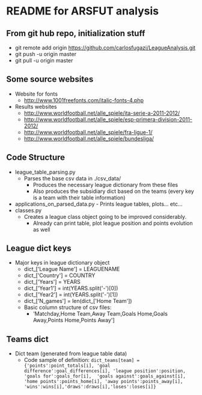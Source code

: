 # README for ARSFUT analysis

## From git hub repo, initialization stuff

+ git remote add origin https://github.com/carlosfugazi/LeagueAnalysis.git
+ git push -u origin master
+ git pull -u origin master

## Some source websites

+ Website for fonts 
	+ http://www.1001freefonts.com/italic-fonts-4.php
+ Results websites
	+ http://www.worldfootball.net/alle_spiele/ita-serie-a-2011-2012/
	+ http://www.worldfootball.net/alle_spiele/esp-primera-division-2011-2012/
	+ http://www.worldfootball.net/alle_spiele/fra-ligue-1/
	+ http://www.worldfootball.net/alle_spiele/bundesliga/

## Code Structure

+ league_table_parsing.py
	- Parses the base csv data in ./csv_data/
		+ Produces the necessary league dictionary from these files
		+ Also produces the subsidiary dict based on the teams (every key is a team with their table information)
+ applications_on_parsed_data.py
		- Prints league tables, plots... etc...
+ classes.py
	- Creates a league class object going to be improved considerably.
		+ Already can print table, plot league position and points evolution as well

## League dict keys
 
+ Major keys in league dictionary object
	- dict_['League Name'] = LEAGUENAME
 	- dict_['Country'] = COUNTRY
 	- dict_['Years'] = YEARS
 	- dict_['Year1'] = int(YEARS.split('-')[0])
 	- dict_['Year2'] = int(YEARS.split('-')[1])
 	- dict_['N_games'] = len(dict_['Home Team'])
 	- Basic column structure of csv files: 
 		- 'Matchday,Home Team,Away Team,Goals Home,Goals Away,Points Home,Points Away']

## Teams dict 

+ Dict team (generated from league table data)
	- Code sample of definition: 
		`dict_teams[team] = {'points':point_totals[i],
 		'goal difference':goal_differences[i],
 		'league position':position, 'goals for':goals_for[i], 
 		'goals against':goals_against[i], 'home points':points_home[i],
 		'away points':points_away[i],
 		'wins':wins[i],'draws':draws[i],'loses':loses[i]}`

